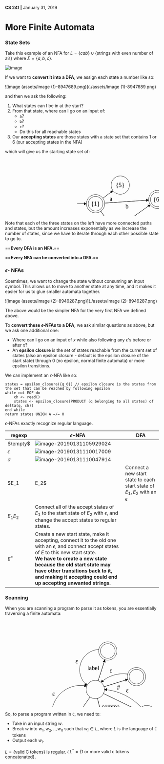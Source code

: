 __CS 241 |__ January 31, 2019

# More Finite Automata

### State Sets

Take this example of an NFA for $L = \{cab\} \cup \{\text{strings with even number of a's}\}$ where $\Sigma = \{a, b, c\}$.

![image](./assets/image.png)

If we want to **convert it into a DFA**, we assign each state a number like so:

![image (assets/image (1)-8947689.png)](./assets/image (1)-8947689.png)

and then we ask the following:

1. What states can I be in at the start?
2. From that state, where can I go on an input of:
   - `a`?
   - `b`?
   - `c`?
   - Do this for all reachable states
3. Our **accepting states** are those states with a state set that contains 1 or 6 (our accepting states in the NFA)

which will give us the starting state set of:

<svg width="800" height="300" version="1.1" xmlns="http://www.w3.org/2000/svg">
	<ellipse stroke="black" stroke-width="1" fill="none" cx="296.5" cy="148.5" rx="30" ry="30"/>
	<text x="281.5" y="154.5" font-family="Times New Roman" font-size="20">{1}</text>
	<ellipse stroke="black" stroke-width="1" fill="none" cx="296.5" cy="148.5" rx="24" ry="24"/>
	<ellipse stroke="black" stroke-width="1" fill="none" cx="377.5" cy="87.5" rx="30" ry="30"/>
	<text x="362.5" y="93.5" font-family="Times New Roman" font-size="20">{5}</text>
	<ellipse stroke="black" stroke-width="1" fill="none" cx="500.5" cy="134.5" rx="30" ry="30"/>
	<text x="485.5" y="140.5" font-family="Times New Roman" font-size="20">{6}</text>
	<ellipse stroke="black" stroke-width="1" fill="none" cx="500.5" cy="134.5" rx="24" ry="24"/>
	<ellipse stroke="black" stroke-width="1" fill="none" cx="357.5" cy="235.5" rx="30" ry="30"/>
	<text x="332.5" y="241.5" font-family="Times New Roman" font-size="20">{2, 6}</text>
	<ellipse stroke="black" stroke-width="1" fill="none" cx="357.5" cy="235.5" rx="24" ry="24"/>
	<ellipse stroke="black" stroke-width="1" fill="none" cx="522.5" cy="235.5" rx="30" ry="30"/>
	<text x="497.5" y="241.5" font-family="Times New Roman" font-size="20">{3, 5}</text>
	<polygon stroke="black" stroke-width="1" points="236.5,148.5 266.5,148.5"/>
	<polygon fill="black" stroke-width="1" points="266.5,148.5 258.5,143.5 258.5,153.5"/>
	<polygon stroke="black" stroke-width="1" points="320.464,130.453 353.536,105.547"/>
	<polygon fill="black" stroke-width="1" points="353.536,105.547 344.137,106.366 350.153,114.354"/>
	<text x="342.5" y="138.5" font-family="Times New Roman" font-size="20">a</text>
	<polygon stroke="black" stroke-width="1" points="313.723,173.064 340.277,210.936"/>
	<polygon fill="black" stroke-width="1" points="340.277,210.936 339.778,201.516 331.59,207.256"/>
	<text x="312.5" y="211.5" font-family="Times New Roman" font-size="20">c</text>
	<polygon stroke="black" stroke-width="1" points="326.43,146.446 470.57,136.554"/>
	<polygon fill="black" stroke-width="1" points="470.57,136.554 462.247,132.113 462.932,142.09"/>
	<text x="394.5" y="163.5" font-family="Times New Roman" font-size="20">b</text>
	<polygon stroke="black" stroke-width="1" points="382.004,218.193 475.996,151.807"/>
	<polygon fill="black" stroke-width="1" points="475.996,151.807 466.577,152.338 472.346,160.507"/>
	<text x="434.5" y="205.5" font-family="Times New Roman" font-size="20">b, c</text>
	<polygon stroke="black" stroke-width="1" points="387.5,235.5 492.5,235.5"/>
	<polygon fill="black" stroke-width="1" points="492.5,235.5 484.5,230.5 484.5,240.5"/>
	<text x="435.5" y="256.5" font-family="Times New Roman" font-size="20">a</text>
</svg>

Note that each of the three states on the left have more connected paths and states, but the amount increases exponentially as we increase the number of states, since we have to iterate through each other possible state to go to.

==**Every DFA is an NFA.**==

==__Every NFA can be converted into a DFA.__==



### $\epsilon$- NFAs

Soemtimes, we want to change the state without consuming an input symbol. This allows us to move to another state  at any time, and it makes it easier for us to glue smaller automata together.

![image (assets/image (2)-8949287.png)](./assets/image (2)-8949287.png)

The above would be the simpler NFA for the very first NFA we defined above.

To **convert these $\epsilon$-NFAs to a DFA,** we ask similar questions as above, but we ask one additional one:

- Where can I go on an input of $x$ while also following any $\epsilon$'s before or after $x$?
- An **epsilon closure** is the set of states reachable from the current set of states (also an epsilon closure - default is the epsilon closure of the start state) through 0 (no epsilon, normal finite automata) or more epsilon transitions.

We can implement an $\epsilon$-NFA like so:

```pseudocode
states = epsilon_closure({q_0}) // epsilon closure is the states from the set that can be reached by following epsilon
while not EOF do
	ch <- read()
	states <- epsilon_closure(PRODUCT (q belonging to all states) of delta(q, ch))
end while
return states UNION A =/= 0
```



$\epsilon$-NFAs exactly recognize regular language. 

| regexp      | $\epsilon$-NFA                                               | DFA  |
| ----------- | ------------------------------------------------------------ | ---- |
| $\empty$    | ![image-20190131105929024](assets/image-20190131105929024.png) |      |
| $ \epsilon$ | ![image-20190131110017009](assets/image-20190131110017009.png) |      |
| $a$         | ![image-20190131110047914](assets/image-20190131110047914.png) |      |
| $E_1 | E_2$ | Connect a new start state to each start state of $E_1, E_2$ with an $\epsilon$ |      |
| $E_1E_2$    | Connect all of the accept states of $E_1$ to the start state of $E_2$ with $\epsilon$, and change the accept states to regular states. |      |
| $E^*$       | Create a new start state, make it accepting, connect it to the old one with an $\epsilon$, and connect accept states of $E$ to this new start state.<br />**We have to create a new state because the old start state may have other transitions back to it, and making it accepting could end up accepting unwanted strings.** |      |



### Scanning

When you are scanning a program to parse it as tokens, you are essentially traversing a finite automata:

<svg width="800" height="450" version="1.1" xmlns="http://www.w3.org/2000/svg">
	<ellipse stroke="black" stroke-width="1" fill="none" cx="295.5" cy="226.5" rx="30" ry="30"/>
	<ellipse stroke="black" stroke-width="1" fill="none" cx="430.5" cy="184.5" rx="30" ry="30"/>
	<ellipse stroke="black" stroke-width="1" fill="none" cx="430.5" cy="184.5" rx="24" ry="24"/>
	<ellipse stroke="black" stroke-width="1" fill="none" cx="464.5" cy="308.5" rx="30" ry="30"/>
	<ellipse stroke="black" stroke-width="1" fill="none" cx="464.5" cy="308.5" rx="24" ry="24"/>
	<ellipse stroke="black" stroke-width="1" fill="none" cx="336.5" cy="392.5" rx="30" ry="30"/>
	<ellipse stroke="black" stroke-width="1" fill="none" cx="336.5" cy="392.5" rx="24" ry="24"/>
	<ellipse stroke="black" stroke-width="1" fill="none" cx="336.5" cy="100.5" rx="30" ry="30"/>
	<ellipse stroke="black" stroke-width="1" fill="none" cx="336.5" cy="100.5" rx="24" ry="24"/>
	<ellipse stroke="black" stroke-width="1" fill="none" cx="187.5" cy="381.5" rx="30" ry="30"/>
	<ellipse stroke="black" stroke-width="1" fill="none" cx="187.5" cy="381.5" rx="24" ry="24"/>
	<polygon stroke="black" stroke-width="1" points="278.349,251.114 204.651,356.886"/>
	<polygon fill="black" stroke-width="1" points="204.651,356.886 213.326,353.18 205.122,347.464"/>
	<text x="247.5" y="323.5" font-family="Times New Roman" font-size="20">register</text>
	<polygon stroke="black" stroke-width="1" points="302.693,255.625 329.307,363.375"/>
	<polygon fill="black" stroke-width="1" points="329.307,363.375 332.242,354.41 322.534,356.808"/>
	<text x="323.5" y="311.5" font-family="Times New Roman" font-size="20">keyword</text>
	<polygon stroke="black" stroke-width="1" points="322.491,239.596 437.509,295.404"/>
	<polygon fill="black" stroke-width="1" points="437.509,295.404 432.495,287.413 428.129,296.41"/>
	<text x="316.5" y="288.5" font-family="Times New Roman" font-size="20">comma</text>
	<polygon stroke="black" stroke-width="1" points="324.146,217.588 401.854,193.412"/>
	<polygon fill="black" stroke-width="1" points="401.854,193.412 392.73,191.014 395.701,200.563"/>
	<text x="366.5" y="226.5" font-family="Times New Roman" font-size="20">#</text>
	<polygon stroke="black" stroke-width="1" points="304.783,197.972 327.217,129.028"/>
	<polygon fill="black" stroke-width="1" points="327.217,129.028 319.987,135.088 329.496,138.182"/>
	<text x="269.5" y="162.5" font-family="Times New Roman" font-size="20">label</text>
	<path stroke="black" stroke-width="1" fill="none" d="M 268.792,213.403 A 66.487,66.487 0 0 1 307.199,95.372"/>
	<polygon fill="black" stroke-width="1" points="268.792,213.403 265.729,204.48 259.43,212.246"/>
	<text x="230.5" y="140.5" font-family="Times New Roman" font-size="20">&#949;</text>
	<path stroke="black" stroke-width="1" fill="none" d="M 167.524,359.286 A 94.699,94.699 0 0 1 267.742,215.454"/>
	<polygon fill="black" stroke-width="1" points="267.742,215.454 261.029,208.826 258.843,218.585"/>
	<text x="154.5" y="246.5" font-family="Times New Roman" font-size="20">&#949;</text>
	<path stroke="black" stroke-width="1" fill="none" d="M 314.319,203.265 A 106.017,106.017 0 0 1 401.821,176.042"/>
	<polygon fill="black" stroke-width="1" points="314.319,203.265 323.583,201.484 316.777,194.157"/>
	<text x="342.5" y="170.5" font-family="Times New Roman" font-size="20">&#949;</text>
	<path stroke="black" stroke-width="1" fill="none" d="M 325.467,226.431 A 184.046,184.046 0 0 1 446.009,284.919"/>
	<polygon fill="black" stroke-width="1" points="325.467,226.431 333.046,232.048 333.837,222.079"/>
	<text x="396.5" y="235.5" font-family="Times New Roman" font-size="20">&#949;</text>
</svg>

So, to parse a program written in `C`, we need to:

- Take in an input string $w$.
- Break $w$ into $w_1, w_2, .., w_n$ such that $w_i \in L$, where $L$ is the language of `C` tokens
- Output each $w_i$.

$L = \{\text{valid C tokens}\}$ is regular. $LL^* = \{\text{1 or more valid c tokens concatenated} \}$.